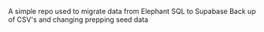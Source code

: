 A simple repo used to migrate data from Elephant SQL to Supabase
Back up of CSV's and changing prepping seed data
